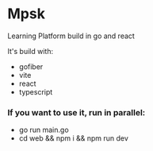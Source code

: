 # Mpsk
Learning Platform build in go and react

It's build with:
- gofiber
- vite 
- react
- typescript

### If you want to use it, run in parallel:
- go run main.go
- cd web && npm i && npm run dev
